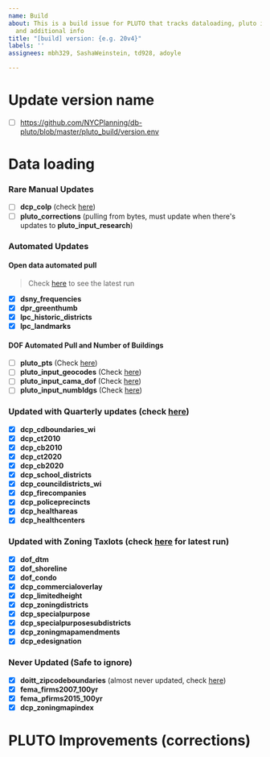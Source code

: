 ```yaml
---
name: Build
about: This is a build issue for PLUTO that tracks dataloading, pluto improvements
  and additional info
title: "[build] version: {e.g. 20v4}"
labels: ''
assignees: mbh329, SashaWeinstein, td928, adoyle

---
```


# Update version name

- [ ] <https://github.com/NYCPlanning/db-pluto/blob/master/pluto_build/version.env>

# Data loading

### Rare Manual Updates

- [ ] **dcp_colp** (check [here](https://www1.nyc.gov/site/planning/data-maps/open-data/dwn-colp.page))
- [ ] **pluto_corrections** (pulling from bytes, must update when there's updates to **pluto_input_research**)

### Automated Updates

#### Open data automated pull

> Check [here](https://github.com/NYCPlanning/db-data-library/actions/workflows/open-data.yml) to see the latest run

- [x] **dsny_frequencies**
- [x] **dpr_greenthumb**
- [x] **lpc_historic_districts**
- [x] **lpc_landmarks**

#### DOF Automated Pull and Number of Buildings

- [ ] **pluto_pts** (Check [here](https://github.com/NYCPlanning/db-pluto/actions/workflows/input_pts.yml))
- [ ] **pluto_input_geocodes** (Check [here](https://github.com/NYCPlanning/db-pluto/actions/workflows/input_pts.yml))
- [ ] **pluto_input_cama_dof** (Check [here](https://github.com/NYCPlanning/db-pluto/actions/workflows/input_cama.yml))
- [ ] **pluto_input_numbldgs** (Check [here](https://github.com/NYCPlanning/db-pluto/actions/workflows/input_numbldgs.yml))

### Updated with Quarterly updates (check [here](https://github.com/NYCPlanning/db-data-library/actions/workflows/quaterly-updates.yml))

- [x] **dcp_cdboundaries_wi**
- [x] **dcp_ct2010**
- [x] **dcp_cb2010**
- [x] **dcp_ct2020**
- [x] **dcp_cb2020**
- [x] **dcp_school_districts**  
- [x] **dcp_councildistricts_wi**  
- [x] **dcp_firecompanies**  
- [x] **dcp_policeprecincts**
- [x] **dcp_healthareas**  
- [x] **dcp_healthcenters**

### Updated with Zoning Taxlots (check [here](https://github.com/NYCPlanning/db-zoningtaxlots/actions/workflows/dataloading.yml) for latest run)

- [x] **dof_dtm**
- [x] **dof_shoreline**
- [x] **dof_condo**
- [x] **dcp_commercialoverlay**
- [x] **dcp_limitedheight**
- [x] **dcp_zoningdistricts**
- [x] **dcp_specialpurpose**
- [x] **dcp_specialpurposesubdistricts**
- [x] **dcp_zoningmapamendments**
- [x] **dcp_edesignation**

### Never Updated (Safe to ignore)

- [x] **doitt_zipcodeboundaries** (almost never updated, check [here](https://data.cityofnewyork.us/Business/Zip-Code-Boundaries/i8iw-xf4u))
- [x] **fema_firms2007_100yr**
- [x] **fema_pfirms2015_100yr**
- [x] **dcp_zoningmapindex**

# PLUTO Improvements (corrections)

<!-- 
Comments
-->
